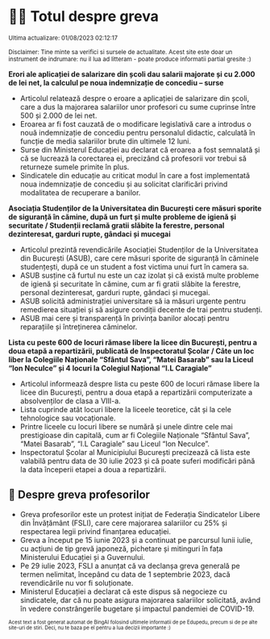 # 👩‍🏫 Totul despre greva
<sub>Ultima actualizare: 01/08/2023 02:12:17</sub>

<sub>Disclaimer: Tine minte sa verifici si sursele de actualitate. Acest site este doar un instrument de indrumare: nu il lua ad litteram - poate produce informatii partial gresite :)</sub>

**Erori ale aplicației de salarizare din școli dau salarii majorate și cu 2.000 de lei net, la calculul pe noua indemnizație de concediu – surse**
- Articolul relatează despre o eroare a aplicației de salarizare din școli, care a dus la majorarea salariilor unor profesori cu sume cuprinse între 500 și 2.000 de lei net.
- Eroarea ar fi fost cauzată de o modificare legislativă care a introdus o nouă indemnizație de concediu pentru personalul didactic, calculată în funcție de media salariilor brute din ultimele 12 luni.
- Surse din Ministerul Educației au declarat că eroarea a fost semnalată și că se lucrează la corectarea ei, precizând că profesorii vor trebui să returneze sumele primite în plus.
- Sindicatele din educație au criticat modul în care a fost implementată noua indemnizație de concediu și au solicitat clarificări privind modalitatea de recuperare a banilor.

**Asociația Studenților de la Universitatea din București cere măsuri sporite de siguranță în cămine, după un furt și multe probleme de igienă și securitate / Studenții reclamă gratii slăbite la ferestre, personal dezinteresat, garduri rupte, gândaci și mucegai**
- Articolul prezintă revendicările Asociației Studenților de la Universitatea din București (ASUB), care cere măsuri sporite de siguranță în căminele studențești, după ce un student a fost victima unui furt în camera sa.
- ASUB susține că furtul nu este un caz izolat și că există multe probleme de igienă și securitate în cămine, cum ar fi gratii slăbite la ferestre, personal dezinteresat, garduri rupte, gândaci și mucegai.
- ASUB solicită administrației universitare să ia măsuri urgente pentru remedierea situației și să asigure condiții decente de trai pentru studenți.
- ASUB mai cere și transparență în privința banilor alocați pentru reparațiile și întreținerea căminelor.

**Lista cu peste 600 de locuri rămase libere la licee din București, pentru a doua etapă a repartizării, publicată de Inspectoratul Școlar / Câte un loc liber la Colegiile Naționale “Sfântul Sava”, “Matei Basarab” sau la Liceul “Ion Neculce” și 4 locuri la Colegiul Național “I.L Caragiale”**
- Articolul informează despre lista cu peste 600 de locuri rămase libere la licee din București, pentru a doua etapă a repartizării computerizate a absolvenților de clasa a VIII-a.
- Lista cuprinde atât locuri libere la liceele teoretice, cât și la cele tehnologice sau vocaționale.
- Printre liceele cu locuri libere se numără și unele dintre cele mai prestigioase din capitală, cum ar fi Colegiile Naționale “Sfântul Sava”, “Matei Basarab”, “I.L Caragiale” sau Liceul “Ion Neculce”.
- Inspectoratul Școlar al Municipiului București precizează că lista este valabilă pentru data de 30 iulie 2023 și că poate suferi modificări până la data începerii etapei a doua a repartizării.

## 🏫 Despre greva profesorilor
- Greva profesorilor este un protest inițiat de Federația Sindicatelor Libere din Învățământ (FSLI), care cere majorarea salariilor cu 25% și respectarea legii privind finanțarea educației.
- Greva a început pe 15 iunie 2023 și a continuat pe parcursul lunii iulie, cu acțiuni de tip grevă japoneză, pichetare și mitinguri în fața Ministerului Educației și a Guvernului.
- Pe 29 iulie 2023, FSLI a anunțat că va declanșa greva generală pe termen nelimitat, începând cu data de 1 septembrie 2023, dacă revendicările nu vor fi soluționate.
- Ministerul Educației a declarat că este dispus să negocieze cu sindicatele, dar că nu poate asigura majorarea salariilor solicitată, având în vedere constrângerile bugetare și impactul pandemiei de COVID-19.


<sub><sub>Acest text a fost generat automat de BingAI folosind ultimele informatii de pe Edupedu, precum si de pe alte site-uri de stiri. Deci, nu te baza pe el pentru a lua decizii importante :)</sub></sub>